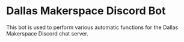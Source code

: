 Dallas Makerspace Discord Bot
=============================

This bot is used to perform various automatic functions for the Dallas Makerspace Discord chat server.
